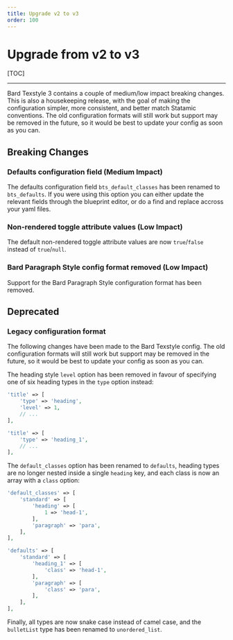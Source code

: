 ```yaml
---
title: Upgrade v2 to v3
order: 100
---
```


# Upgrade from v2 to v3

[TOC]

---

Bard Texstyle 3 contains a couple of medium/low impact breaking changes. This is also a housekeeping release, with the goal of making the configuration simpler, more consistent, and better match Statamic conventions. The old configuration formats will still work but support may be removed in the future, so it would be best to update your config as soon as you can.

## Breaking Changes

### Defaults configuration field (Medium Impact)

The defaults configuration field `bts_default_classes` has been renamed to `bts_defaults`. If you were using this option you can either update the relevant fields through the blueprint editor, or do a find and replace accross your yaml files.

### Non-rendered toggle attribute values (Low Impact)

The default non-rendered toggle attribute values are now `true`/`false` instead of `true`/`null`.

### Bard Paragraph Style config format removed (Low Impact)

Support for the Bard Paragraph Style configuration format has been removed.

## Deprecated

### Legacy configuration format

The following changes have been made to the Bard Texstyle config. The old configuration formats will still work but support may be removed in the future, so it would be best to update your config as soon as you can.

The heading style `level` option has been removed in favour of specifying one of six heading types in the `type` option instead:

```php
'title' => [
    'type' => 'heading',
    'level' => 1,
    // ...
],
```
```php
'title' => [
    'type' => 'heading_1',
    // ...
],
```

The `default_classes` option has been renamed to `defaults`, heading types are no longer nested inside a single `heading` key, and each class is now an array with a `class` option:

```php
'default_classes' => [
    'standard' => [
        'heading' => [
            1 => 'head-1',
        ],
        'paragraph' => 'para',
    ],
],
```
```php
'defaults' => [
    'standard' => [
        'heading_1' => [
            'class' => 'head-1',
        ],
        'paragraph' => [
            'class' => 'para',
        ],
    ],
],
```

Finally, all types are now snake case instead of camel case, and the `bulletList` type has been renamed to `unordered_list`.